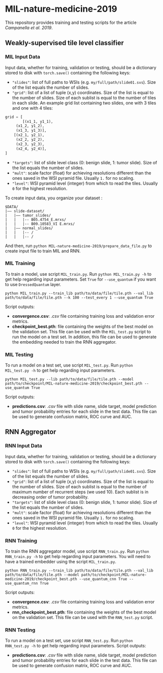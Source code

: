 # MIL-nature-medicine-2019
This repository provides training and testing scripts for the article *Campanella et al. 2019*.

## Weakly-supervised tile level classifier

### MIL Input Data
Input data, whether for training, validation or testing, should be a dictionary stored to disk with `torch.save()` containing the following keys:
* `"slides"`: list of full paths to WSIs (e.g. `my/full/path/slide01.svs`). Size of the list equals the number of slides.
* `"grid"`: list of a list of tuple (x,y) coordinates. Size of the list is equal to the number of slides. Size of each sublist is equal to the number of tiles in each slide. An example grid list containing two slides, one with 3 tiles and one with 4 tiles:
```python
grid = [
        [(x1_1, y1_1),
	 (x1_2, y1_2),
	 (x1_3, y1_3)],
	[(x2_1, y2_1),
	 (x2_2, y2_2),
	 (x2_3, y2_3),
	 (x2_4, y2_4)],
]
```
* `"targets"`: list of slide level class (0: benign slide, 1: tumor slide). Size of the list equals the number of slides.
* `"mult"`: scale factor (float) for achieving resolutions different than the ones saved in the WSI pyramid file. Usually `1.` for no scaling.
* `"level"`: WSI pyramid level (integer) from which to read the tiles. Usually `0` for the highest resolution.

To create input data, you organize your dataset :
```
$DATA/
|–– slide-dataset/
|   |–– tumor_slides/ 
|   |   |-- B05.4754_E.mrxs/
|   |   |-- B09.10583_VI E.mrxs/
|   |–– normal_slides/
|   |   |-- /
|   |   |-- /
```
And then, run `python MIL-nature-medicine-2019/prepare_data_file.py` to create input file to train MIL and RNN.

### MIL Training
To train a model, use script `MIL_train.py`. Run `python MIL_train.py -h` to get help regarding input parameters. Set `True` for `--use_quantum` if you want to use `DressedQuantum` layer.

```
python MIL_train.py --train_lib path/to/data/file/tile.pth --val_lib path/to/data/file/tile.pth --k 100 --test_every 1 --use_quantum True
```

Script outputs:
* **convergence.csv**: *.csv* file containing training loss and validation error metrics.
* **checkpoint_best.pth**: file containing the weights of the best model on the validation set. This file can be used with the `MIL_test.py` script to run the model on a test set. In addition, this file can be used to generate the embedding needed to train the RNN aggregator.

### MIL Testing
To run a model on a test set, use script `MIL_test.py`. Run `python MIL_test.py -h` to get help regarding input parameters.

```
python MIL_test.py --lib path/to/data/file/tile.pth --model path/to/checkpoint/MIL-nature-medicine-2019/checkpoint_best.pth --use_quantum True
```

Script outputs:
* **predictions.csv**: *.csv* file with slide name, slide target, model prediction and tumor probability entries for each slide in the test data. This file can be used to generate confusion matrix, ROC curve and AUC.

## RNN Aggregator

### RNN Input Data
Input data, whether for training, validation or testing, should be a dictionary stored to disk with `torch.save()` containing the following keys:
* `"slides"`: list of full paths to WSIs (e.g. `my/full/path/slide01.svs`). Size of the list equals the number of slides.
* `"grid"`: list of a list of tuple (x,y) coordinates. Size of the list is equal to the number of slides. Size of each sublist is equal to the number of maximum number of recurrent steps (we used 10). Each sublist is in decreasing order of tumor probability.
* `"targets"`: list of slide level class (0: benign slide, 1: tumor slide). Size of the list equals the number of slides.
* `"mult"`: scale factor (float) for achieving resolutions different than the ones saved in the WSI pyramid file. Usually `1.` for no scaling.
* `"level"`: WSI pyramid level (integer) from which to read the tiles. Usually `0` for the highest resolution.

### RNN Training
To train the RNN aggregator model, use script `RNN_train.py`. Run `python RNN_train.py -h` to get help regarding input parameters. You will need to have a trained embedder using the script `MIL_train.py`.

```
python RNN_train.py --train_lib path/to/data/file/tile.pth --val_lib path/to/data/file/tile.pth --model path/to/checkpoint/MIL-nature-medicine-2019/checkpoint_best.pth --use_quantum_cnn True --use_quantum_rnn True
```

Script outputs:
* **convergence.csv**: *.csv* file containing training loss and validation error metrics.
* **rnn_checkpoint_best.pth**: file containing the weights of the best model on the validation set. This file can be used with the `RNN_test.py` script.

### RNN Testing
To run a model on a test set, use script `RNN_test.py`. Run `python RNN_test.py -h` to get help regarding input parameters.
Script outputs:
* **predictions.csv**: *.csv* file with slide name, slide target, model prediction and tumor probability entries for each slide in the test data. This file can be used to generate confusion matrix, ROC curve and AUC.
